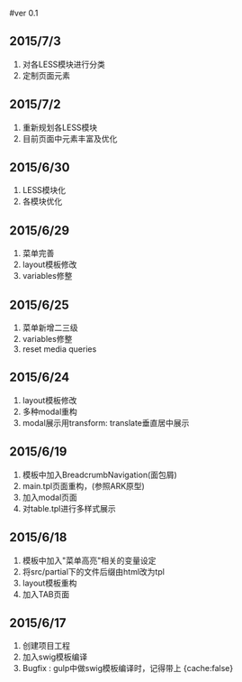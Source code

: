 #ver 0.1 

## 2015/7/3
1. 对各LESS模块进行分类
2. 定制页面元素


## 2015/7/2 
1. 重新规划各LESS模块
2. 目前页面中元素丰富及优化 


## 2015/6/30
1. LESS模块化
2. 各模块优化


## 2015/6/29
1. 菜单完善
2. layout模板修改
3. variables修整


## 2015/6/25
1. 菜单新增二三级
2. variables修整
3. reset media queries


## 2015/6/24
1. layout模板修改
2. 多种modal重构
3. modal展示用transform: translate垂直居中展示


## 2015/6/19
1. 模板中加入BreadcrumbNavigation(面包屑)
2. main.tpl页面重构，(参照ARK原型)
3. 加入modal页面
4. 对table.tpl进行多样式展示


## 2015/6/18
1. 模板中加入"菜单高亮"相关的变量设定
2. 将src/partial下的文件后缀由html改为tpl
3. layout模板重构
4. 加入TAB页面


## 2015/6/17
1. 创建项目工程
2. 加入swig模板编译 
3. Bugfix : gulp中做swig模板编译时，记得带上 {cache:false}
